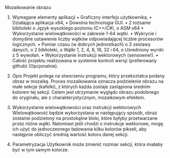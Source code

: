 Mozaikowanie obrazu


1.  Wymagane elementy aplikacji
•	Graficzny interfejs użytkownika,
•	Działająca aplikacja x64,
•	Dowolna technologia GUI.
•	2 tożsame biblioteki
  o	Język wysokiego poziomu (C++/C#),
  o	ASM x64
•	Wykorzystanie wielowątkowości w zakresie 1-64 wątki.
•	Wykrycie i domyślne ustawienie liczby wątków odpowiadającej liczbie procesorów logicznych.
•	Pomiar czasu (w dobrych jednostkach)
  o	3 zestawy danych,
  o	2 biblioteki,
  o	Wątki 1, 2, 4, 8, 16, 32 i 64,
  o	Uśredniony wyniki z 5 wywołań.
•	Wykorzystanie instrukcji wektorowych (sensowne!).
•	Całość projektu realizowana w systemie kontroli wersji (preferowany github) (Opcjonalnie).

2.  Opis
Projekt polega na stworzeniu programu, który przekształca podany obraz w mozaikę.
Proces mozaikowania oznacza podzielenie obrazu na małe sekcje (kafelki), z których
każda zostaje zastąpiona średnim kolorem tej sekcji. Celem jest utrzymanie wyglądu obrazu
podobnego do oryginału, ale z charakterystycznym, mozaikowym efektem.

4.  Wykorzystanie wielowątkowości oraz instrukcji wektorowych
Wielowątkowość będzie wykorzystana w następujący sposób, obraz zostanie podzielony
na prostokątne bloki, które byłyby przetwarzane przez różne wątki.
Natomiast jeśli chodzi o instrukcje wektorowe, mogę ich użyć do jednoczesnego ładowania kilku kolorów pikseli,
 aby następnie obliczyć średnią wartość koloru danej sekcji.

5. Parametryzacja
Użytkownik może zmienić rozmiar sekcji, która miałaby być w tym samym kolorze.
